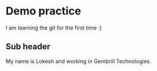 # Demo practice

I am learning the git for the first time :)


## Sub header

My name is Lokesh and working in Gembrill Technologies.